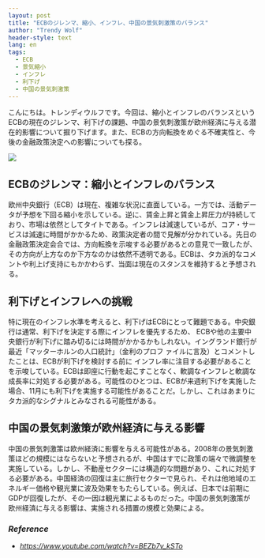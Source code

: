 ```yaml
---
layout: post
title: "ECBのジレンマ、縮小、インフレ、中国の景気刺激策のバランス"
author: "Trendy Wolf"
header-style: text
lang: en
tags:
  - ECB
  - 景気縮小
  - インフレ
  - 利下げ
  - 中国の景気刺激策
---
```


こんにちは。トレンディウルフです。今回は、縮小とインフレのバランスというECBの現在のジレンマ、利下げの課題、中国の景気刺激策が欧州経済に与える潜在的影響について掘り下げます。また、ECBの方向転換をめぐる不確実性と、今後の金融政策決定への影響についても探る。

<img
    src="https://i.ytimg.com/vi/BEZb7v_kSTo/hqdefault.jpg"
/>


## ECBのジレンマ：縮小とインフレのバランス
欧州中央銀行（ECB）は現在、複雑な状況に直面している。一方では、活動データが予想を下回る縮小を示している。逆に、賃金上昇と賃金上昇圧力が持続しており、市場は依然としてタイトである。インフレは減速しているが、コア・サービスは減速に時間がかかるため、政策決定者の間で見解が分かれている。先日の金融政策決定会合では、方向転換を示唆する必要があるとの意見で一致したが、その方向が上方なのか下方なのかは依然不透明である。ECBは、タカ派的なコメントや利上げ支持にもかかわらず、当面は現在のスタンスを維持すると予想される。

## 利下げとインフレへの挑戦
特に現在のインフレ水準を考えると、利下げはECBにとって難題である。中央銀行は通常、利下げを決定する際にインフレを優先するため、 ECBや他の主要中央銀行が利下げに踏み切るには時間がかかるかもしれない。イングランド銀行が最近「マッターホルンの人口統計」（金利のプロフ ァイルに言及）とコメントしたことは、ECBが利下げを検討する前に インフレ率に注目する必要があることを示唆している。ECBは即座に行動を起こすことなく、軟調なインフレと軟調な成長率に対処する必要がある。可能性のひとつは、ECBが来週利下げを実施した場合、11月にも利下げを実施する可能性があることだ。しかし、これはあまりにタカ派的なシグナルとみなされる可能性がある。

## 中国の景気刺激策が欧州経済に与える影響
中国の景気刺激策は欧州経済に影響を与える可能性がある。2008年の景気刺激策ほどの規模にはならないと予想されるが、中国はすでに政策の端々で微調整を実施している。しかし、不動産セクターには構造的な問題があり、これに対処する必要がある。中国経済の回復は主に旅行セクターで見られ、それは他地域のエネルギー価格や観光業に波及効果をもたらしている。例えば、日本では前期にGDPが回復したが、その一因は観光業によるものだった。中国の景気刺激策が欧州経済に与える影響は、実施される措置の規模と効果による。


### _Reference_
- _https://www.youtube.com/watch?v=BEZb7v_kSTo_

